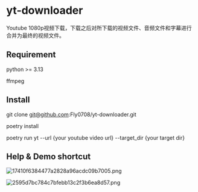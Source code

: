 # yt-downloader

Youtube 1080p视频下载，下载之后对所下载的视频文件、音频文件和字幕进行合并为最终的视频文件。

## Requirement

python >= 3.13

ffmpeg

## Install

git clone git@github.com:Fly0708/yt-downloader.git

poetry install

poetry run yt  --url {your youtube video url} --target_dir {your target dir}

## Help & Demo shortcut

![17410f6384477a2828a96acdc09b7005.png](https://ice.frostsky.com/2024/10/28/17410f6384477a2828a96acdc09b7005.png)

![2595d7bc784c7bfebb13c2f3b6ea8d57.png](https://ice.frostsky.com/2024/10/28/2595d7bc784c7bfebb13c2f3b6ea8d57.png)


